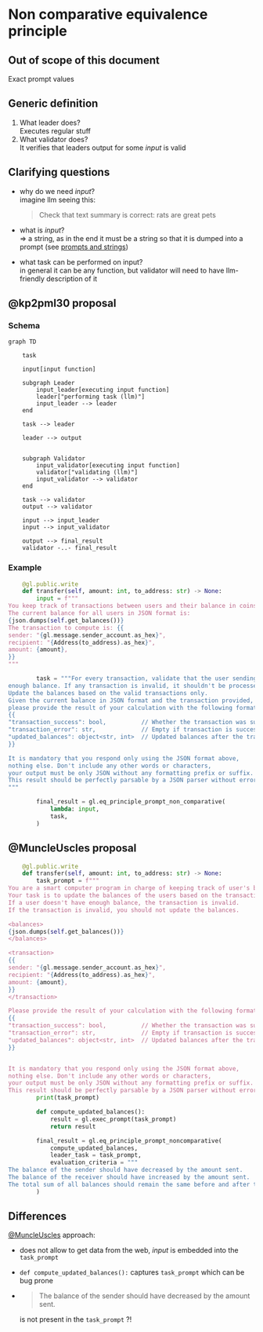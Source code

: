 # Non comparative equivalence principle

## Out of scope of this document
Exact prompt values

## Generic definition

1. What leader does?<br>
    Executes regular stuff
2. What validator does?<br>
    It verifies that leaders output for some _input_ is valid

## Clarifying questions
- why do we need _input_?<br>
    imagine llm seeing this:<br>
    > Check that text summary is correct: rats are great pets

- what is _input_?<br>
    => a string, as in the end it must be a string so that it is dumped into a prompt (see [prompts and strings](./prompts_and_strings.md))
- what task can be performed on input? <br>
    in general it can be any function, but validator will need to have llm-friendly description of it

## @kp2pml30 proposal

### Schema

```mermaid
graph TD

    task

    input[input function]

    subgraph Leader
        input_leader[executing input function]
        leader["performing task (llm)"]
        input_leader --> leader
    end

    task --> leader

    leader --> output


    subgraph Validator
        input_validator[executing input function]
        validator["validating (llm)"]
        input_validator --> validator
    end

    task --> validator
    output --> validator

    input --> input_leader
    input --> input_validator

    output --> final_result
    validator -..- final_result
```

### Example
```python
    @gl.public.write
    def transfer(self, amount: int, to_address: str) -> None:
        input = f"""
You keep track of transactions between users and their balance in coins.
The current balance for all users in JSON format is:
{json.dumps(self.get_balances())}
The transaction to compute is: {{
sender: "{gl.message.sender_account.as_hex}",
recipient: "{Address(to_address).as_hex}",
amount: {amount},
}}
"""

        task = """For every transaction, validate that the user sending the Coins has
enough balance. If any transaction is invalid, it shouldn't be processed.
Update the balances based on the valid transactions only.
Given the current balance in JSON format and the transaction provided,
please provide the result of your calculation with the following format:
{{
"transaction_success": bool,          // Whether the transaction was successful
"transaction_error": str,             // Empty if transaction is successful
"updated_balances": object<str, int>  // Updated balances after the transaction
}}

It is mandatory that you respond only using the JSON format above,
nothing else. Don't include any other words or characters,
your output must be only JSON without any formatting prefix or suffix.
This result should be perfectly parsable by a JSON parser without errors.
"""

        final_result = gl.eq_principle_prompt_non_comparative(
            lambda: input,
            task,
        )
```

## @MuncleUscles proposal

```python
    @gl.public.write
    def transfer(self, amount: int, to_address: str) -> None:
        task_prompt = f"""
You are a smart computer program in charge of keeping track of user's balances for a currency.
Your task is to update the balances of the users based on the transaction provided.
If a user doesn't have enough balance, the transaction is invalid.
If the transaction is invalid, you should not update the balances.

<balances>
{json.dumps(self.get_balances())}
</balances>

<transaction>
{{
sender: "{gl.message.sender_account.as_hex}",
recipient: "{Address(to_address).as_hex}",
amount: {amount},
}}
</transaction>

Please provide the result of your calculation with the following format:
{{
"transaction_success": bool,          // Whether the transaction was successful
"transaction_error": str,             // Empty if transaction is successful
"updated_balances": object<str, int>  // Updated balances after the transaction
}}


It is mandatory that you respond only using the JSON format above,
nothing else. Don't include any other words or characters,
your output must be only JSON without any formatting prefix or suffix.
This result should be perfectly parsable by a JSON parser without errors."""
        print(task_prompt)

        def compute_updated_balances():
            result = gl.exec_prompt(task_prompt)
            return result

        final_result = gl.eq_principle_prompt_noncomparative(
            compute_updated_balances,
            leader_task = task_prompt,
            evaluation_criteria = """
The balance of the sender should have decreased by the amount sent.
The balance of the receiver should have increased by the amount sent.
The total sum of all balances should remain the same before and after the transaction""",
        )
```

## Differences
[@MuncleUscles](#muncleuscles) approach:
- does not allow to get data from the web, _input_ is embedded into the `task_prompt`
- `def compute_updated_balances():` captures `task_prompt` which can be bug prone
- > The balance of the sender should have decreased by the amount sent.

    is not present in the `task_prompt` ?!
